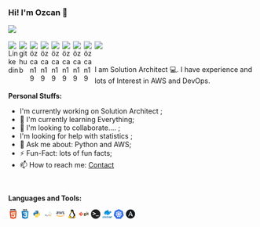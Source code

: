 ### Hi! I'm Ozcan 👋

![](https://visitor-badge.glitch.me/badge?page_id=ozcan19.ozcan19)


<a href="https://www.linkedin.com/in/ozcan-yildiz-6154a7244/">
  <img align="left" alt="Linkedin" width="22px" src="https://cdn.jsdelivr.net/npm/simple-icons@v3/icons/linkedin.svg" />
</a>

<a href="https://github.com/ozcan19?tab=repositories">
  <img align="left" alt="github" width="22px" src="https://cdn.jsdelivr.net/npm/simple-icons@v3/icons/github.svg" />
</a>

<a>
  <img align="left" alt="özcan19" width="22px" src="https://cdn.jsdelivr.net/npm/simple-icons@v3/icons/codeforces.svg" />
</a>

<a>
  <img align="left" alt="özcan19" width="22px" src="https://cdn.jsdelivr.net/npm/simple-icons@v3/icons/docker.svg" />
</a>

<a>
  <img align="left" alt="özcan19" width="22px" src="https://cdn.jsdelivr.net/npm/simple-icons@v3/icons/kubernetes.svg" />
</a>

<a>
  <img align="left" alt="özcan19" width="22px" src="https://cdn.jsdelivr.net/npm/simple-icons@v3/icons/linux.svg" />
</a>

<a>
  <img align="left" alt="özcan19" width="22px" src="https://cdn.jsdelivr.net/npm/simple-icons@v3/icons/jenkins.svg" />
</a>


<a>
  <img align="left" alt="özcan19" width="22px" src="https://cdn.jsdelivr.net/npm/simple-icons@v3/icons/codechef.svg" />
<a>
  
<img width=130px align="left" src="https://github.com/ellerbrock/open-source-badges/blob/master/badges/open-source-v1/open-source-150x25.png?raw=true" />

<br>
<br>
  
  
 I am Solution Architect :computer:. I have experience and lots of Interest in AWS and DevOps. 

**Personal Stuffs:**

- I'm currently working on  Solution Architect ;
- :seedling: I'm currently learning Everything; 
- :dancers: I'm looking to collaborate.... ;
- I'm looking for help with statistics ;
- :speech_balloon: Ask me about: Python and AWS;
- :zap:️ Fun-Fact: lots of fun facts;
- :mailbox: How to reach me: [Contact](ozcanyildizlar@gmail.com)

 
<br />


**Languages and Tools:**  

<code><img height="20" src="https://raw.githubusercontent.com/github/explore/80688e429a7d4ef2fca1e82350fe8e3517d3494d/topics/html/html.png"></code>
<code><img height="20" src="https://raw.githubusercontent.com/github/explore/80688e429a7d4ef2fca1e82350fe8e3517d3494d/topics/css/css.png"></code>
<code><img height="20" src="https://raw.githubusercontent.com/github/explore/80688e429a7d4ef2fca1e82350fe8e3517d3494d/topics/python/python.png"></code>
<code><img height="20" src="https://raw.githubusercontent.com/github/explore/80688e429a7d4ef2fca1e82350fe8e3517d3494d/topics/mysql/mysql.png"></code>
<code><img height="20" src="https://raw.githubusercontent.com/github/explore/80688e429a7d4ef2fca1e82350fe8e3517d3494d/topics/aws/aws.png"></code>
<code><img height="20" src="https://raw.githubusercontent.com/github/explore/80688e429a7d4ef2fca1e82350fe8e3517d3494d/topics/linux/linux.png"></code>
<code><img height="20" src="https://raw.githubusercontent.com/github/explore/80688e429a7d4ef2fca1e82350fe8e3517d3494d/topics/git/git.png"></code>
<code><img height="20" src="https://raw.githubusercontent.com/github/explore/80688e429a7d4ef2fca1e82350fe8e3517d3494d/topics/terminal/terminal.png"></code>
<code><img height="20" src="https://raw.githubusercontent.com/github/explore/80688e429a7d4ef2fca1e82350fe8e3517d3494d/topics/docker/docker.png"></code>
<code><img height="20" src="https://raw.githubusercontent.com/github/explore/80688e429a7d4ef2fca1e82350fe8e3517d3494d/topics/kubernetes/kubernetes.png"></code>
<code><img height="20" src="https://raw.githubusercontent.com/github/explore/80688e429a7d4ef2fca1e82350fe8e3517d3494d/topics/ansible/ansible.png"></code>

<br />
  
